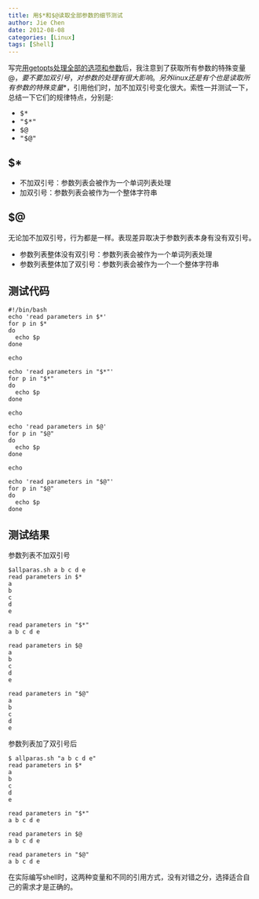 ```yaml
---
title: 用$*和$@读取全部参数的细节测试
author: Jie Chen
date: 2012-08-08
categories: [Linux]
tags: [Shell]
---
```



写完<a href="/posts/linux-getopts" class="bodyA" target="_blank">用getopts处理全部的选项和参数</a></a>后，我注意到了获取所有参数的特殊变量$@，要不要加双引号，对参数的处理有很大影响。另外linux还是有个也是读取所有参数的特殊变量$*，引用他们时，加不加双引号变化很大。索性一并测试一下，总结一下它们的规律特点，分别是:

* <kbd>$*</kbd>
* <kbd>"$*"</kbd>
* <kbd>$@</kbd>
* <kbd>"$@"</kbd>

## $*

* 不加双引号：参数列表会被作为一个单词列表处理
* 加双引号：参数列表会被作为一个整体字符串


## $@

无论加不加双引号，行为都是一样。表现差异取决于参数列表本身有没有双引号。

* 参数列表整体没有双引号：参数列表会被作为一个单词列表处理
* 参数列表整体加了双引号：参数列表会被作为一个一个整体字符串


## 测试代码

~~~
#!/bin/bash
echo 'read parameters in $*'
for p in $*
do
  echo $p
done

echo

echo 'read parameters in "$*"'
for p in "$*"
do
  echo $p
done

echo

echo 'read parameters in $@'
for p in "$@"
do
  echo $p
done

echo

echo 'read parameters in "$@"'
for p in "$@"
do
  echo $p
done
~~~


## 测试结果

参数列表不加双引号
~~~
$allparas.sh a b c d e
read parameters in $*
a
b
c
d
e

read parameters in "$*"
a b c d e

read parameters in $@
a
b
c
d
e

read parameters in "$@"
a
b
c
d
e
~~~
参数列表加了双引号后
~~~
$ allparas.sh "a b c d e"
read parameters in $*
a
b
c
d
e

read parameters in "$*"
a b c d e

read parameters in $@
a b c d e

read parameters in "$@"
a b c d e
~~~

在实际编写shell时，这两种变量和不同的引用方式，没有对错之分，选择适合自己的需求才是正确的。


